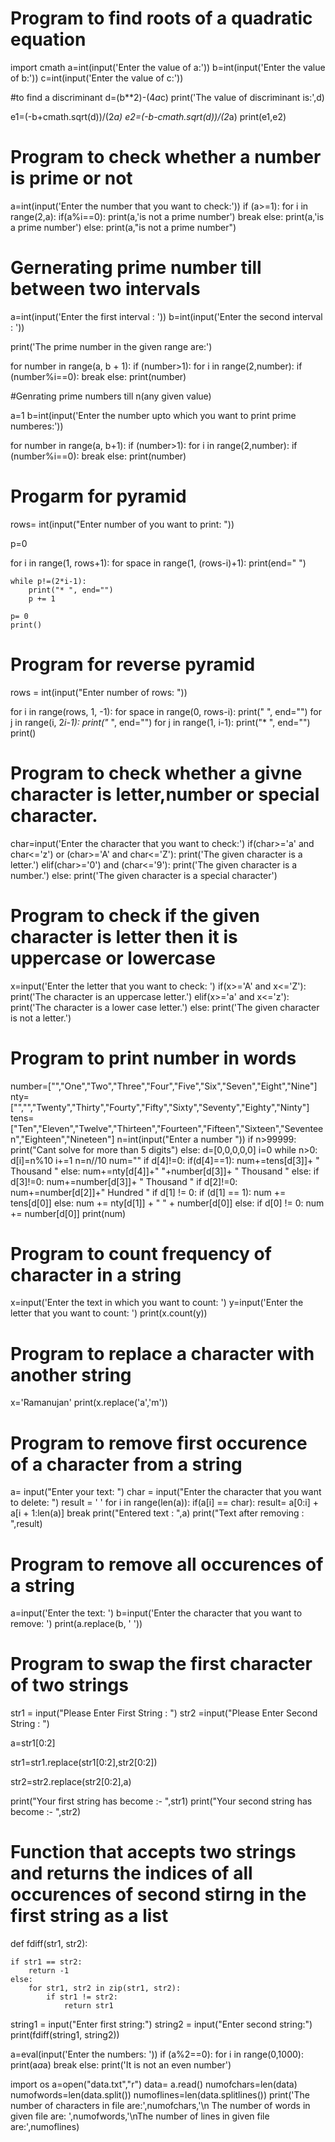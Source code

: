 # Program to find roots of a quadratic equation
import cmath
a=int(input('Enter the value of a:'))
b=int(input('Enter the value of b:'))
c=int(input('Enter the value of c:'))

#to find a discriminant
d=(b**2)-(4*a*c)
print('The value of discriminant is:',d)

e1=(-b+cmath.sqrt(d))/(2*a)
e2=(-b-cmath.sqrt(d))/(2*a)
print(e1,e2)
    

    
# Program to check whether a number is prime or not


a=int(input('Enter the number that you want to check:'))
if (a>=1):
    for i in range(2,a):
        if(a%i==0):
            print(a,'is not a prime number')
            break
    else:
        print(a,'is a prime number')
else:
    print(a,"is not a prime number")
    
    
    
# Gernerating  prime number till between two intervals


a=int(input('Enter the first interval : '))
b=int(input('Enter the second interval : '))

print('The prime number in the given range are:')

for number in range(a, b + 1):
   if (number>1):
         for i in range(2,number):
          if (number%i==0):
            break
         else:
           print(number)
           
           
#Genrating prime numbers till n(any given value)

a=1
b=int(input('Enter the number upto which you want to print prime numberes:'))


for number in range(a, b+1):
   if (number>1):
         for i in range(2,number):
          if (number%i==0):
            break
         else:
           print(number)

# Progarm for  pyramid
rows= int(input("Enter number of you want to print: "))

p=0

for i in range(1, rows+1):
    for space in range(1, (rows-i)+1):
        print(end="  ")
   
    while p!=(2*i-1):
        print("* ", end="")
        p += 1
   
    p= 0
    print()
    
# Program for reverse pyramid
rows = int(input("Enter number of rows: "))

for i in range(rows, 1, -1):
    for space in range(0, rows-i):
        print("  ", end="")
    for j in range(i, 2*i-1):
        print("* ", end="")
    for j in range(1, i-1):
        print("* ", end="")
    print()


# Program to check whether a givne character is letter,number or special character.
char=input('Enter the character that you want to check:')
if(char>='a' and char<='z') or (char>='A' and char<='Z'):
 print('The given character is a letter.')
elif(char>='0') and (char<='9'):
    print('The given character is a number.')
else:
    print('The given character is a special character')
    
# Program to check if the given character is letter then it is uppercase or lowercase

x=input('Enter the letter that you want to check: ')
if(x>='A' and x<='Z'):
    print('The character is an uppercase letter.')
elif(x>='a' and x<='z'):
    print('The character is a lower case letter.')
else:
    print('The given character is not a letter.')
    
# Program to print number in words
number=["","One","Two","Three","Four","Five","Six","Seven","Eight","Nine"]
nty=["","","Twenty","Thirty","Fourty","Fifty","Sixty","Seventy","Eighty","Ninty"]
tens=["Ten","Eleven","Twelve","Thirteen","Fourteen","Fifteen","Sixteen","Seventeen","Eighteen","Nineteen"]
n=int(input("Enter a number "))
if n>99999:
    print("Cant solve for more than 5 digits")
else:
    d=[0,0,0,0,0]
    i=0
    while n>0:
        d[i]=n%10
        i+=1
        n=n//10
    num=""
    if d[4]!=0:
        if(d[4]==1):
            num+=tens[d[3]]+ " Thousand "
        else:
            num+=nty[d[4]]+" "+number[d[3]]+  " Thousand "
    else:
        if d[3]!=0:
            num+=number[d[3]]+ " Thousand "
    if d[2]!=0:
        num+=number[d[2]]+" Hundred "
    if d[1] != 0:
        if (d[1] == 1):
            num += tens[d[0]]
        else:
            num += nty[d[1]] + " " + number[d[0]]
    else:
        if d[0] != 0:
            num += number[d[0]]
    print(num)


# Program to count frequency of character in a string
x=input('Enter the text in which you want to count: ')
y=input('Enter the letter that you want to count: ')
print(x.count(y))

# Program to replace a character with another string
x='Ramanujan'
print(x.replace('a','m'))

# Program to remove first occurence of a character from a string
a= input("Enter your text: ")
char = input("Enter the character that you want to delete: ")
result = ' '
for i in range(len(a)):
    if(a[i] == char):
        result= a[0:i] + a[i + 1:len(a)]
        break
print("Entered text       : ",a)
print("Text after removing : ",result)

# Program to remove all occurences of a string
a=input('Enter the text: ')
b=input('Enter the character that you want to remove: ')
print(a.replace(b, ' '))


# Program to swap the first character of two strings
str1 = input("Please Enter First String : ")
str2 =input("Please Enter Second String : ")

a=str1[0:2]

str1=str1.replace(str1[0:2],str2[0:2])

str2=str2.replace(str2[0:2],a)

print("Your first string has become :- ",str1)
print("Your second string has become :- ",str2)



# Function that accepts two strings and returns the indices of all occurences of second stirng in the first string as a list

def fdiff(str1, str2):
    
    if str1 == str2:
        return -1
    else:
        for str1, str2 in zip(str1, str2):
            if str1 != str2:
                return str1


string1 = input("Enter first string:")
string2 = input("Enter second string:")
print(fdiff(string1, string2))
    
a=eval(input('Enter the numbers: '))
if (a%2==0): 
 for i in range(0,1000):
    print(a*a*a)
    break
else:
 print('It is not an even number')

import os
a=open("data.txt","r")
data= a.read()
numofchars=len(data)
numofwords=len(data.split())
numoflines=len(data.splitlines())
print('The number of characters in file are:',numofchars,'\n The number of words in given file are: ',numofwords,'\nThe number of lines in given file are:',numoflines)
